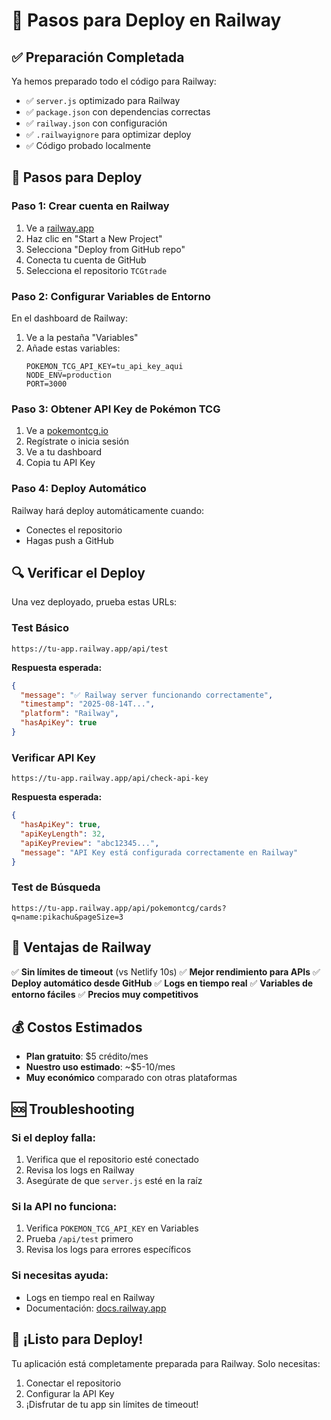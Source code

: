 # 🚂 Pasos para Deploy en Railway

## ✅ Preparación Completada

Ya hemos preparado todo el código para Railway:
- ✅ `server.js` optimizado para Railway
- ✅ `package.json` con dependencias correctas
- ✅ `railway.json` con configuración
- ✅ `.railwayignore` para optimizar deploy
- ✅ Código probado localmente

## 🚀 Pasos para Deploy

### Paso 1: Crear cuenta en Railway
1. Ve a [railway.app](https://railway.app)
2. Haz clic en "Start a New Project"
3. Selecciona "Deploy from GitHub repo"
4. Conecta tu cuenta de GitHub
5. Selecciona el repositorio `TCGtrade`

### Paso 2: Configurar Variables de Entorno
En el dashboard de Railway:

1. Ve a la pestaña "Variables"
2. Añade estas variables:
   ```
   POKEMON_TCG_API_KEY=tu_api_key_aqui
   NODE_ENV=production
   PORT=3000
   ```

### Paso 3: Obtener API Key de Pokémon TCG
1. Ve a [pokemontcg.io](https://pokemontcg.io)
2. Regístrate o inicia sesión
3. Ve a tu dashboard
4. Copia tu API Key

### Paso 4: Deploy Automático
Railway hará deploy automáticamente cuando:
- Conectes el repositorio
- Hagas push a GitHub

## 🔍 Verificar el Deploy

Una vez deployado, prueba estas URLs:

### Test Básico
```
https://tu-app.railway.app/api/test
```
**Respuesta esperada:**
```json
{
  "message": "✅ Railway server funcionando correctamente",
  "timestamp": "2025-08-14T...",
  "platform": "Railway",
  "hasApiKey": true
}
```

### Verificar API Key
```
https://tu-app.railway.app/api/check-api-key
```
**Respuesta esperada:**
```json
{
  "hasApiKey": true,
  "apiKeyLength": 32,
  "apiKeyPreview": "abc12345...",
  "message": "API Key está configurada correctamente en Railway"
}
```

### Test de Búsqueda
```
https://tu-app.railway.app/api/pokemontcg/cards?q=name:pikachu&pageSize=3
```

## 🎯 Ventajas de Railway

✅ **Sin límites de timeout** (vs Netlify 10s)
✅ **Mejor rendimiento para APIs**
✅ **Deploy automático desde GitHub**
✅ **Logs en tiempo real**
✅ **Variables de entorno fáciles**
✅ **Precios muy competitivos**

## 💰 Costos Estimados

- **Plan gratuito**: $5 crédito/mes
- **Nuestro uso estimado**: ~$5-10/mes
- **Muy económico** comparado con otras plataformas

## 🆘 Troubleshooting

### Si el deploy falla:
1. Verifica que el repositorio esté conectado
2. Revisa los logs en Railway
3. Asegúrate de que `server.js` esté en la raíz

### Si la API no funciona:
1. Verifica `POKEMON_TCG_API_KEY` en Variables
2. Prueba `/api/test` primero
3. Revisa los logs para errores específicos

### Si necesitas ayuda:
- Logs en tiempo real en Railway
- Documentación: [docs.railway.app](https://docs.railway.app)

## 🎉 ¡Listo para Deploy!

Tu aplicación está completamente preparada para Railway. Solo necesitas:
1. Conectar el repositorio
2. Configurar la API Key
3. ¡Disfrutar de tu app sin límites de timeout!